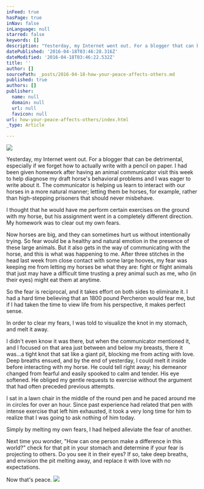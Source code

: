 ```yaml
---
inFeed: true
hasPage: true
inNav: false
inLanguage: null
starred: false
keywords: []
description: "Yesterday, my Internet went out. For a blogger that can be detrimental, especially if we forget how to actually write with a pencil on paper. I had been given homework after having an animal communicator visit this week to help diagnose my draft horse's behavioral problems and I was eager to write about it. The communicator is helping us learn to interact with our horses in a more natural manner; letting them be horses, for example, rather than high-stepping prisoners that should never misbehave."
datePublished: '2016-04-18T03:46:28.316Z'
dateModified: '2016-04-18T03:46:22.532Z'
title: ''
author: []
sourcePath: _posts/2016-04-18-how-your-peace-affects-others.md
published: true
authors: []
publisher:
  name: null
  domain: null
  url: null
  favicon: null
url: how-your-peace-affects-others/index.html
_type: Article

---
```

![](https://the-grid-user-content.s3-us-west-2.amazonaws.com/0a4e75e6-175f-4ee4-954f-e07c9276b77e.jpg)

Yesterday, my Internet went out. For a blogger that can be detrimental, especially if we forget how to actually write with a pencil on paper. I had been given homework after having an animal communicator visit this week to help diagnose my draft horse's behavioral problems and I was eager to write about it. The communicator is helping us learn to interact with our horses in a more natural manner; letting them be horses, for example, rather than high-stepping prisoners that should never misbehave.

I thought that he would have me perform certain exercises on the ground with my horse, but his assignment went in a completely different direction. My homework was to clear out my own fears.

Now horses are big, and they can sometimes hurt us without intentionally trying. So fear would be a healthy and natural emotion in the presence of these large animals. But it also gets in the way of communicating with the horse, and this is what was happening to me. After three stitches in the head last week from close contact with some large hooves, my fear was keeping me from letting my horses be what they are: fight or flight animals that just may have a difficult time trusting a prey animal such as me, who (in their eyes) might eat them at anytime.

So the fear is reciprocal, and it takes effort on both sides to eliminate it. I had a hard time believing that an 1800 pound Percheron would fear me, but if I had taken the time to view life from his perspective, it makes perfect sense.

In order to clear my fears, I was told to visualize the knot in my stomach, and melt it away.

I didn't even know it was there, but when the communicator mentioned it, and I focused on that area just between and below my breasts, there it was...a tight knot that sat like a giant pit, blocking me from acting with love. Deep breaths ensued, and by the end of yesterday, I could melt it inside before interacting with my horse. He could tell right away; his demeanor changed from fearful and easily spooked to calm and tender. His eye softened. He obliged my gentle requests to exercise without the argument that had often preceded previous attempts.

I sat in a lawn chair in the middle of the round pen and he paced around me in circles for over an hour. Since past experience had related that pen with intense exercise that left him exhausted, it took a very long time for him to realize that I was going to ask nothing of him today.

Simply by melting my own fears, I had helped alleviate the fear of another.

Next time you wonder, "How can one person make a difference in this world?" check for that pit in your stomach and determine if your fear is projecting to others. Do you see it in their eyes? If so, take deep breaths, and envision the pit melting away, and replace it with love with no expectations.

Now that's peace.
![](https://the-grid-user-content.s3-us-west-2.amazonaws.com/5e480282-934a-45c4-998e-56da997ee630.jpg)